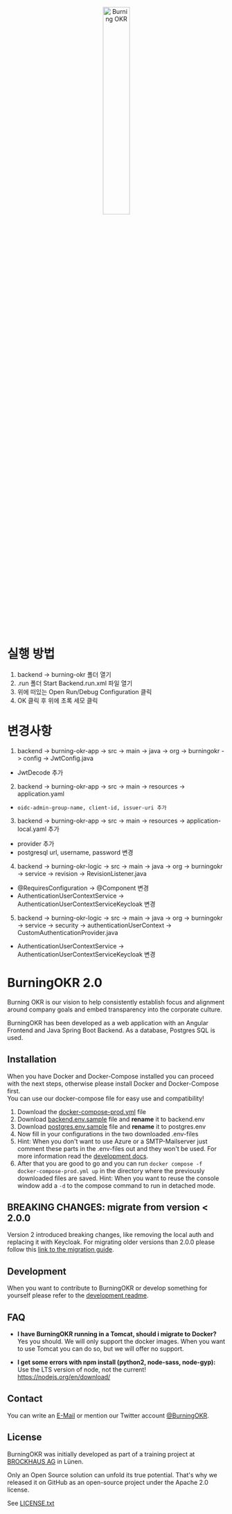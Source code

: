 <p align="center"><img src="/docs/ci/Logo_burningOKR_RGB_web.png" width="35%" height="35%" alt="Burning OKR"/></p>

<br/><br/><br/>
# 실행 방법
1. backend -> burning-okr 폴더 열기
2. .run 폴더 Start Backend.run.xml 파일 열기
3. 위에 떠있는 Open Run/Debug Configuration 클릭
4. OK 클릭 후 위에 초록 세모 클릭

# 변경사항
1. backend -> burning-okr-app -> src -> main -> java -> org -> burningokr -> config -> JwtConfig.java
 + JwtDecode 추가
2. backend -> burning-okr-app -> src -> main -> resources -> application.yaml
 +     oidc-admin-group-name, client-id, issuer-uri 추가
3. backend -> burning-okr-app -> src -> main -> resources -> application-local.yaml 추가
 + provider 추가
 + postgresql url, username, password 변경
4. backend -> burning-okr-logic -> src -> main -> java -> org -> burningokr -> service -> revision -> RevisionListener.java
 + @RequiresConfiguration -> @Component 변경
 + AuthenticationUserContextService -> AuthenticationUserContextServiceKeycloak 변경
5. backend -> burning-okr-logic -> src -> main -> java -> org -> burningokr -> service -> security -> authenticationUserContext -> CustomAuthenticationProvider.java
 + AuthenticationUserContextService -> AuthenticationUserContextServiceKeycloak 변경

# BurningOKR 2.0

Burning OKR is our vision to help consistently establish focus and alignment around company goals and embed transparency into the corporate culture.

BurningOKR has been developed as a web application with an Angular Frontend and Java Spring Boot Backend. As a database, Postgres SQL is used.

## Installation

When you have Docker and Docker-Compose installed you can proceed with the next steps, otherwise please install Docker and Docker-Compose first.  
You can use our docker-compose file for easy use and compatibility!

1. Download the [docker-compose-prod.yml](/docker/docker-compose-prod.yml) file
2. Download [backend.env.sample](/docker/backend.env.sample) file and **rename** it to backend.env
3. Download [postgres.env.sample](/docker/postgres.env.sample) file and **rename** it to postgres.env
4. Now fill in your configurations in the two downloaded .env-files
5. Hint: When you don't want to use Azure or a SMTP-Mailserver just comment these parts in the .env-files out and they won't be used. For more information read the [development docs](/docs/development.md).
6. After that you are good to go and you can run `docker compose -f docker-compose-prod.yml up` in the directory where the previously downloaded files are saved.
   Hint: When you want to reuse the console window add a `-d` to the compose command to run in detached mode.

## BREAKING CHANGES: migrate from version < 2.0.0

Version 2 introduced breaking changes, like removing the local auth and replacing it with Keycloak. For migrating older versions than 2.0.0 please follow this [link to the migration guide](/docs/migrate_from_older_version_than_2.md).

## Development

When you want to contribute to BurningOKR or develop something for yourself please refer to the [development readme](/docs/development.md).

## FAQ

- **I have BurningOKR running in a Tomcat, should i migrate to Docker?**  
  Yes you should. We will only support the docker images. When you want to use Tomcat you
  can do so, but we will offer no support.

- **I get some errors with npm install (python2, node-sass, node-gyp):**  
  Use the LTS version of node, not the current! <https://nodejs.org/en/download/>

## Contact

You can write an [E-Mail](mailto:burningokr@brockhaus-ag.de) or mention our Twitter account [@BurningOKR](https://twitter.com/BurningOkr).

## License

BurningOKR was initially developed as part of a training project at [BROCKHAUS AG](http://brockhaus-ag.de) in Lünen.

Only an Open Source solution can unfold its true potential. That's why we released it on GitHub as an open-source project under the Apache 2.0 license.

See [LICENSE.txt](LICENSE.txt)
